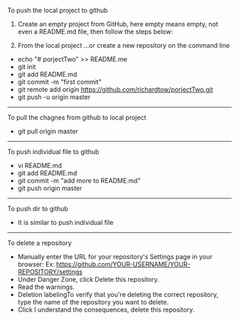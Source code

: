 
To push the local project to github 

1. Create an empty project from GitHub, here empty means empty, not even a README.md file, then follow the steps below:

2. From the local project
…or create a new repository on the command line

- echo "# porjectTwo" >> README.me
- git init
- git add README.md
- git commit -m "first commit"
- git remote add origin https://github.com/richardtow/porjectTwo.git
- git push -u origin master

---------------------------------------
To pull the chagnes from github to local project

- git pull origin master

--------------------------------------
To push individual file to github

- vi README.md
- git add README.md
- git commit -m "add more to README.md"
- git push origin master

--------------------------------------
To push dir to github

- It is similar to push individual file

--------------------------------------
To delete a repository

- Manually enter the URL for your repository's Settings page in your browser:
  Ex: https://github.com/YOUR-USERNAME/YOUR-REPOSITORY/settings  
- Under Danger Zone, click Delete this repository.
- Read the warnings.
- Deletion labelingTo verify that you're deleting the correct repository, type the name of the repository you want to delete.
- Click I understand the consequences, delete this repository.

